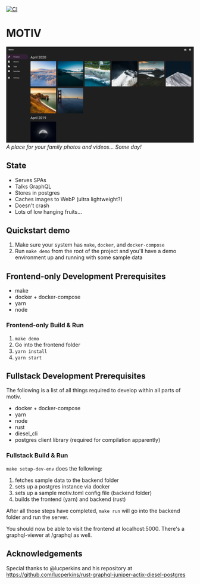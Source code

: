 [![CI](https://github.com/Alekzanther/motiv/actions/workflows/rust.yml/badge.svg)](https://github.com/Alekzanther/motiv/actions/workflows/rust.yml)

# MOTIV
![Timeline screenshot](./screenshots/timeline.webp)
_A place for your family photos and videos... Some day!_

## State 
- Serves SPAs
- Talks GraphQL
- Stores in postgres
- Caches images to WebP (ultra lightweight?)
- Doesn't crash
- Lots of low hanging fruits...

## Quickstart demo 
1. Make sure your system has `make`, `docker`, and `docker-compose`
1. Run `make demo` from the root of the project and you'll have a demo environment up and running with some sample data

## Frontend-only Development Prerequisites
- make
- docker + docker-compose
- yarn
- node

### Frontend-only Build & Run 
1. `make demo`
1. Go into the frontend folder
1. `yarn install`
1. `yarn start`

## Fullstack Development Prerequisites
The following is a list of all things required to develop within all parts of motiv.
 - docker + docker-compose
 - yarn
 - node
 - rust
 - diesel_cli
 - postgres client library (required for compilation apparently)

### Fullstack Build & Run 
`make setup-dev-env` does the following:
1. fetches sample data to the backend folder
1. sets up a postgres instance via docker
1. sets up a sample motiv.toml config file (backend folder)
1. builds the frontend (yarn) and backend (rust)

After all those steps have completed, `make run` will go into the backend folder and run the server. 

You should now be able to visit the frontend at localhost:5000. There's a graphql-viewer at /graphql as well. 

## Acknowledgements
Special thanks to @lucperkins and his repository at https://github.com/lucperkins/rust-graphql-juniper-actix-diesel-postgres 
